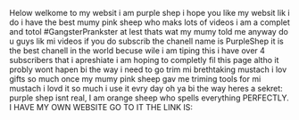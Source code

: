Helow welkome to my websit i am purple shep i hope you like my websit lik i do i have the best mumy pink sheep who maks lots of videos i am a complet and totol #GangsterPrankster at lest thats wat my mumy told me anyway do u guys lik mi videos if you do subscrib the chanell name is PurpleShep it is the best chanell in the world becuse wile i am tiping this i have over 4 subscribers that i apreshiate i am hoping to completly fil this page altho it probly wont hapen bi the way i need to go trim mi brethtaking mustach i lov gifts so much once my mumy pink sheep gav me triming tools for mi mustach i lovd it so much i use it evry day oh ya bi the way heres a sekret: purple shep isnt real, I am orange sheep who spells everything PERFECTLY. I HAVE MY OWN WEBSITE GO TO IT THE LINK IS: <unfinished link>
